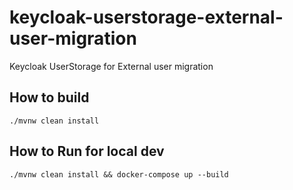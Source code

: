 # keycloak-userstorage-external-user-migration
Keycloak UserStorage for External user migration

## How to build
```
./mvnw clean install
```

## How to Run for local dev
```
./mvnw clean install && docker-compose up --build
```
